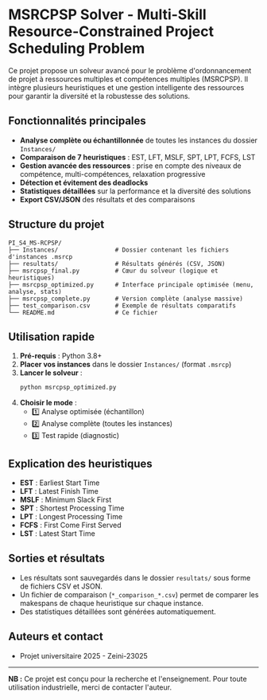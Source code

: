 # MSRCPSP Solver - Multi-Skill Resource-Constrained Project Scheduling Problem

Ce projet propose un solveur avancé pour le problème d'ordonnancement de projet à ressources multiples et compétences multiples (MSRCPSP). Il intègre plusieurs heuristiques et une gestion intelligente des ressources pour garantir la diversité et la robustesse des solutions.

## Fonctionnalités principales
- **Analyse complète ou échantillonnée** de toutes les instances du dossier `Instances/`
- **Comparaison de 7 heuristiques** : EST, LFT, MSLF, SPT, LPT, FCFS, LST
- **Gestion avancée des ressources** : prise en compte des niveaux de compétence, multi-compétences, relaxation progressive
- **Détection et évitement des deadlocks**
- **Statistiques détaillées** sur la performance et la diversité des solutions
- **Export CSV/JSON** des résultats et des comparaisons

## Structure du projet
```
PI_S4_MS-RCPSP/
├── Instances/                # Dossier contenant les fichiers d'instances .msrcp
├── resultats/                # Résultats générés (CSV, JSON)
├── msrcpsp_final.py          # Cœur du solveur (logique et heuristiques)
├── msrcpsp_optimized.py      # Interface principale optimisée (menu, analyse, stats)
├── msrcpsp_complete.py       # Version complète (analyse massive)
├── test_comparison.csv       # Exemple de résultats comparatifs
└── README.md                 # Ce fichier
```

## Utilisation rapide
1. **Pré-requis** : Python 3.8+
2. **Placer vos instances** dans le dossier `Instances/` (format `.msrcp`)
3. **Lancer le solveur** :
   ```bash
   python msrcpsp_optimized.py
   ```
4. **Choisir le mode** :
   - 1️⃣ Analyse optimisée (échantillon)
   - 2️⃣ Analyse complète (toutes les instances)
   - 3️⃣ Test rapide (diagnostic)

## Explication des heuristiques
- **EST** : Earliest Start Time
- **LFT** : Latest Finish Time
- **MSLF** : Minimum Slack First
- **SPT** : Shortest Processing Time
- **LPT** : Longest Processing Time
- **FCFS** : First Come First Served
- **LST** : Latest Start Time

## Sorties et résultats
- Les résultats sont sauvegardés dans le dossier `resultats/` sous forme de fichiers CSV et JSON.
- Un fichier de comparaison (`*_comparison_*.csv`) permet de comparer les makespans de chaque heuristique sur chaque instance.
- Des statistiques détaillées sont générées automatiquement.

## Auteurs et contact
- Projet universitaire 2025 - Zeini-23025

---
**NB :** Ce projet est conçu pour la recherche et l'enseignement. Pour toute utilisation industrielle, merci de contacter l'auteur.
